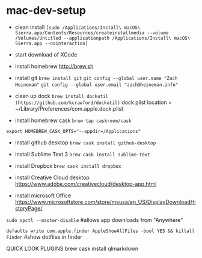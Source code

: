 # mac-dev-setup

- clean install `[sudo /Applications/Install\ macOS\ Sierra.app/Contents/Resources/createinstallmedia --volume /Volumes/Untitled --applicationpath /Applications/Install\ macOS\ Sierra.app --nointeraction]`

- start download of XCode

- install homebrew http://brew.sh

- install git `brew install git`
`git config --global user.name "Zach Heineman"`
`git config --global user.email "zach@heineman.info"`

- clean up dock `brew install dockutil (https://github.com/kcrawford/dockutil)`
dock plist location = ~/Library/Preferences/com.apple.dock.plist

- install homebrew cask `brew tap caskroom/cask`

`export HOMEBREW_CASK_OPTS="--appdir=/Applications"`

- install github desktop `brew cask install github-desktop`
- install Sublime Text 3 `brew cask install sublime-text`
- install Dropbox `brew cask install dropbox`

- install Creative Cloud desktop https://www.adobe.com/creativecloud/desktop-app.html

- install microsoft Office https://www.microsoftstore.com/store/msusa/en_US/DisplayDownloadHistoryPage/

`sudo spctl --master-disable` #allows app downloads from "Anywhere"

`defaults write com.apple.finder AppleShowAllFiles -bool YES && killall Finder` #show dotfiles in finder

QUICK LOOK PLUGINS
brew cask install qlmarkdown

